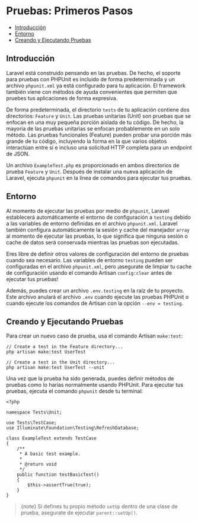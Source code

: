 # Pruebas: Primeros Pasos

- [Introducción](#introduction)
- [Entorno](#environment)
- [Creando y Ejecutando Pruebas](#creating-and-running-tests)

<a name="introduction"></a>
## Introducción

Laravel está construido pensando en las pruebas. De hecho, el soporte para pruebas con PHPUnit es incluido de forma predeterminada y un archivo `phpunit.xml` ya está configurado para tu aplicación. El framework también viene con métodos de ayuda convenientes que permiten que pruebes tus aplicaciones de forma expresiva.

De forma predeterminada, el directorio `tests` de tu aplicación contiene dos directorios: `Feature` y `Unit`. Las pruebas unitarias (Unit) son pruebas que se enfocan en una muy pequeña porción aislada de tu código. De hecho, la mayoría de las pruebas unitarias se enfocan probablemente en un solo método. Las pruebas funcionales (Feature) pueden probar una porción más grande de tu código, incluyendo la forma en la que varios objetos interactúan entre sí e incluso una solicitud HTTP completa para un endpoint de JSON.

Un archivo `ExampleTest.php` es proporcionado en ambos directorios de prueba `Feature` y `Unit`. Después de instalar una nueva aplicación de Laravel, ejecuta `phpunit` en la línea de comandos para ejecutar tus pruebas.

<a name="environment"></a>
## Entorno

Al momento de ejecutar las pruebas por medio de `phpunit`, Laravel establecerá automáticamente el entorno de configuración a `testing` debido a las variables de entorno definidas en el archivo `phpunit.xml`. Laravel también configura automáticamente la sesión y cache del manejador `array` al momento de ejecutar las pruebas, lo que significa que ninguna sesión o cache de datos será conservada mientras las pruebas son ejecutadas.

Eres libre de definir otros valores de configuración del entorno de pruebas cuando sea necesario. Las variables de entorno `testing` pueden ser configuradas en el archivo `phpunit.xml`, pero ¡asegurate de limpiar tu cache de configuración usando el comando Artisan `config:clear` antes de ejecutar tus pruebas!

Además, puedes crear un archivo `.env.testing` en la raíz de tu proyecto. Este archivo anulará el archivo `.env` cuando ejecute las pruebas PHPUnit o cuando ejecute los comandos de Artisan con la opción `--env = testing`.

<a name="creating-and-running-tests"></a>
## Creando y Ejecutando Pruebas

Para crear un nuevo caso de prueba, usa el comando Artisan `make:test`:

    // Create a test in the Feature directory...
    php artisan make:test UserTest

    // Create a test in the Unit directory...
    php artisan make:test UserTest --unit

Una vez que la prueba ha sido generada, puedes definir métodos de pruebas como lo harías normalmente usando PHPUnit. Para ejecutar tus pruebas, ejecuta el comando `phpunit` desde tu terminal:

    <?php

    namespace Tests\Unit;

    use Tests\TestCase;
    use Illuminate\Foundation\Testing\RefreshDatabase;

    class ExampleTest extends TestCase
    {
        /**
         * A basic test example.
         *
         * @return void
         */
        public function testBasicTest()
        {
            $this->assertTrue(true);
        }
    }

> {note} Si defines tu propio método `setUp` dentro de una clase de prueba, asegurate de ejecutar `parent::setUp()`.
